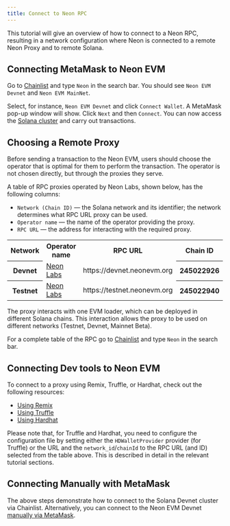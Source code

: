 ```yaml
---
title: Connect to Neon RPC
---
```


This tutorial will give an overview of how to connect to a Neon RPC, resulting in a network configuration where Neon is connected to a remote Neon Proxy and to remote Solana.

## Connecting MetaMask to Neon EVM
Go to [Chainlist](https://chainlist.org/) and type `Neon` in the search bar. You should see `Neon EVM Devnet` and `Neon EVM MainNet`.

Select, for instance, `Neon EVM Devnet` and click `Connect Wallet`. A MetaMask pop-up window will show. Click `Next` and then `Connect`. You can now access the [Solana cluster](https://docs.solana.com/clusters) and carry out transactions.

## Choosing a Remote Proxy
Before sending a transaction to the Neon EVM, users should choose the operator that is optimal for them to perform the transaction. The operator is not chosen directly, but through the proxies they serve.

A table of RPC proxies operated by Neon Labs, shown below, has the following columns:
  * `Network (Chain ID)` — the Solana network and its identifier; the network determines what RPC URL proxy can be used.
  * `Operator name` — the name of the operator providing the proxy.
  * `RPC URL` — the address for interacting with the required proxy.

<table>
  <tbody>
    <tr>
        <th>Network</th>
        <th>Operator name</th>
        <th>RPC URL</th>
        <th>Chain ID</th>
    </tr>
    <tr>
        <th>Devnet</th>
        <td><a href="https://neon-labs.org">Neon Labs</a></td>
        <td>https://devnet.neonevm.org</td>
        <th>245022926</th>
    </tr>
    <tr>
        <th>Testnet</th>
        <td><a href="https://neon-labs.org">Neon Labs</a></td>
        <td>https://testnet.neonevm.org	</td>
        <th>245022940</th>
    </tr>
  </tbody>
</table>

The proxy interacts with one EVM loader, which can be deployed in different Solana chains. This interaction allows the proxy to be used on different networks (Testnet, Devnet, Mainnet Beta).

For a complete table of the RPC go to [Chainlist](https://chainlist.org/) and type `Neon` in the search bar.

## Connecting Dev tools to Neon EVM

To connect to a proxy using Remix, Truffle, or Hardhat, check out the following resources:
* [Using Remix](developing/deploy_facilities/using_remix.md)
* [Using Truffle](developing/deploy_facilities/using_truffle.md)
* [Using Hardhat](developing/deploy_facilities/using_hardhat.md)

Please note that, for Truffle and Hardhat, you need to configure the configuration file by setting either the `HDWalletProvider` provider (for Truffle) or the URL and the `network_id`/`chainId` to the RPC URL (and ID) selected from the table above. This is described in detail in the relevant tutorial sections.

## Connecting Manually with MetaMask
The above steps demonstrate how to connect to the Solana Devnet cluster via Chainlist. Alternatively, you can connect to the Neon EVM Devnet [manually via MetaMask](wallet/metamask_setup.md#setting-up-an-rpc-network).
